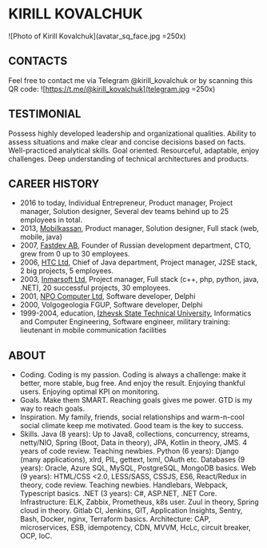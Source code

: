 # KIRILL KOVALCHUK

![Photo of Kirill Kovalchuk](avatar_sq_face.jpg =250x)

## CONTACTS

Feel free to contact me via Telegram @kirill_kovalchuk or by scanning this QR code:
![https://t.me/@kirill_kovalchuk](telegram.jpg =250x)

## TESTIMONIAL

Possess highly developed leadership and organizational qualities. Ability to assess situations and make clear and concise decisions based on facts. Well-practiced analytical skills. Goal oriented. Resourceful, adaptable, enjoy challenges. Deep understanding of technical architectures and products.

## CAREER HISTORY

- 2016 to today, Individual Entrepreneur, Product manager, Project manager, Solution designer, Several dev teams behind up to 25 employees in total.
- 2013, [Mobilkassan](http://www.mobilkassan.se/), Product manager, Solution designer, Full stack (web, mobile, java)
- 2007, [Fastdev AB](http://fastdev.se/), Founder of Russian development department, CTO, grew from 0 up to 30 employees.
- 2006, [HTC Ltd](http://htc-cs.com/), Chief of Java department, Project manager, J2SE stack, 2 big projects, 5 employees.
- 2003, [Inmarsoft Ltd](http://inmarsoft.com/), Project manager, Full stack (c++, php, python, java, .NET), 20 successful projects, 30 employees.
- 2001, [NPO Computer Ltd](http://www.npo-comp.ru/), Software developer, Delphi 
- 2000, Volgogeologia FGUP, Software developer, Delphi
- 1999-2004, education, [Izhevsk State Technical University](http://inter.istu.ru/), Informatics and Computer Engineering, Software engineer, military training: lieutenant in mobile communication facilities

## ABOUT

- Coding. Coding is my passion. Coding is always a challenge: make it better, more stable, bug free. And enjoy the result. Enjoying thankful users. Enjoying optimal KPI on monitoring.
- Goals. Make them SMART. Reaching goals gives me power. GTD is my way to reach goals.
- Inspiration. My family, friends, social relationships and warm-n-cool social climate keep me motivated. Good team is the key to success.
- Skills. Java (8 years): Up to Java8, collections, concurrency, streams, netty/NIO, Spring (Boot, Data in theory), JPA, Kotlin in theory, JMS. 4 years of code review. Teaching newbies. Python (6 years): Django (many applications), xlrd, PIL, gettext, lxml, OAuth etc. Databases (9 years): Oracle, Azure SQL, MySQL, PostgreSQL, MongoDB basics. Web (9 years): HTML/CSS <2.0, LESS/SASS, CSSJS, ES6, React/Redux in theory, code review. Teaching newbies. Handlebars, Webpack, Typescript basics. .NET (3 years): C#, ASP.NET, .NET Core. Infrastructure: ELK, Zabbix, Prometheus, k8s user. Zuul in theory, Spring cloud in theory. Gitlab CI, Jenkins, GIT, Application Insights, Sentry, Bash, Docker, nginx, Terraform basics. Architecture: CAP, microservices, ESB, idempotency, CDN, MVVM, HcLc, circuit breaker, OCP, IoC.

